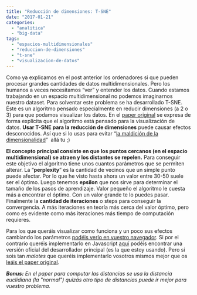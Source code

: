 ```yaml
---
title: "Reducción de dimensiones: T-SNE"
date: "2017-01-21"
categories: 
  - "analitica"
  - "big-data"
tags: 
  - "espacios-multidimensionales"
  - "reduccion-de-dimensiones"
  - "t-sne"
  - "visualizacion-de-datos"
---
```


Como ya explicamos en el post anterior los ordenadores si que pueden procesar grandes cantidades de datos multidimensionales. Pero los humanos a veces necesitamos “ver” y entender los datos. Cuando estamos trabajando en un espacio multidimensional no podemos imaginarnos nuestro dataset. Para solventar este problema se ha desarrollado T-SNE. Éste es un algoritmo pensado especialmente en reducir dimensiones (a 2 o 3) para que podamos visualizar los datos. En el [paper original](http://www.cs.toronto.edu/~hinton/absps/tsne.pdf) se expresa de forma explícita que el algoritmo está pensado para la visualización de datos. **Usar T-SNE para la reducción de dimensiones** puede causar efectos desconocidos. Así que si lo usas para evitar “[la maldición de la dimensionalidad](https://es.wikipedia.org/wiki/Maldici%C3%B3n_de_la_dimensi%C3%B3n)”  allá tu ;)

**El concepto principal consiste en que los puntos cercanos (en el espacio multidimensional) se atraen y los distantes se repelen.** Para conseguir este objetivo el algoritmo tiene unos cuantos parámetros que se permiten alterar. La “**perplexity**” es la cantidad de vecinos que un simple punto puede afectar. Por lo que he visto hasta ahora un valor entre 30-50 suele ser el óptimo. Luego tenemos **epsilon** que nos sirve para determinar el tamaño de los pasos de aprendizaje. Valor pequeño el algoritmo le cuesta más a encontrar el óptimo. Con un valor grande te lo puedes pasar. Finalmente la **cantidad de iteraciones** o steps para conseguir la convergencia. A más iteraciones en teoría más cerca del valor óptimo, pero como es evidente como más iteraciones más tiempo de computación requieres.

Para los que queráis visualizar como funciona y un poco sus efectos cambiando los parámetros [podéis verlo en vuestro navegador](http://distill.pub/2016/misread-tsne/). Si por el contrario queréis implementarlo en Javascript [aquí](https://github.com/karpathy/tsnejs) podéis encontrar una versión oficial del desarrollador principal (es la que estoy usando). Pero si sois tan _malotes_ que queréis implementarlo vosotros mismos mejor que os [leáis el paper original](http://www.cs.toronto.edu/~hinton/absps/tsne.pdf).

_**Bonus:** En el paper para computar las distancias se usa la distancia euclidiana (la "normal") quizás otro tipo de distancias puede ir mejor para vuestro problema._
